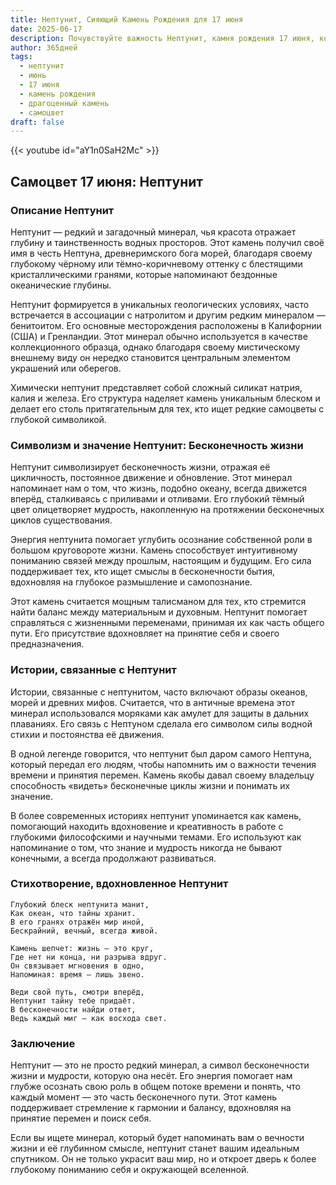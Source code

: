 ```yaml
---
title: Нептунит, Сияющий Камень Рождения для 17 июня
date: 2025-06-17
description: Почувствуйте важность Нептунит, камня рождения 17 июня, который символизирует Бесконечность жизни. Пусть его красота и значение осветят ваш день.
author: 365дней
tags:
  - нептунит
  - июнь
  - 17 июня
  - камень рождения
  - драгоценный камень
  - самоцвет
draft: false
---
```


{{< youtube id="aY1n0SaH2Mc" >}}

## Самоцвет 17 июня: Нептунит

### Описание Нептунит

Нептунит — редкий и загадочный минерал, чья красота отражает глубину и таинственность водных просторов. Этот камень получил своё имя в честь Нептуна, древнеримского бога морей, благодаря своему глубокому чёрному или тёмно-коричневому оттенку с блестящими кристаллическими гранями, которые напоминают бездонные океанические глубины.

Нептунит формируется в уникальных геологических условиях, часто встречается в ассоциации с натролитом и другим редким минералом — бенитоитом. Его основные месторождения расположены в Калифорнии (США) и Гренландии. Этот минерал обычно используется в качестве коллекционного образца, однако благодаря своему мистическому внешнему виду он нередко становится центральным элементом украшений или оберегов.

Химически нептунит представляет собой сложный силикат натрия, калия и железа. Его структура наделяет камень уникальным блеском и делает его столь притягательным для тех, кто ищет редкие самоцветы с глубокой символикой.

### Символизм и значение Нептунит: Бесконечность жизни

Нептунит символизирует бесконечность жизни, отражая её цикличность, постоянное движение и обновление. Этот минерал напоминает нам о том, что жизнь, подобно океану, всегда движется вперёд, сталкиваясь с приливами и отливами. Его глубокий тёмный цвет олицетворяет мудрость, накопленную на протяжении бесконечных циклов существования.

Энергия нептунита помогает углубить осознание собственной роли в большом круговороте жизни. Камень способствует интуитивному пониманию связей между прошлым, настоящим и будущим. Его сила поддерживает тех, кто ищет смыслы в бесконечности бытия, вдохновляя на глубокое размышление и самопознание.

Этот камень считается мощным талисманом для тех, кто стремится найти баланс между материальным и духовным. Нептунит помогает справляться с жизненными переменами, принимая их как часть общего пути. Его присутствие вдохновляет на принятие себя и своего предназначения.

### Истории, связанные с Нептунит

Истории, связанные с нептунитом, часто включают образы океанов, морей и древних мифов. Считается, что в античные времена этот минерал использовался моряками как амулет для защиты в дальних плаваниях. Его связь с Нептуном сделала его символом силы водной стихии и постоянства её движения.

В одной легенде говорится, что нептунит был даром самого Нептуна, который передал его людям, чтобы напомнить им о важности течения времени и принятия перемен. Камень якобы давал своему владельцу способность «видеть» бесконечные циклы жизни и понимать их значение.

В более современных историях нептунит упоминается как камень, помогающий находить вдохновение и креативность в работе с глубокими философскими и научными темами. Его используют как напоминание о том, что знание и мудрость никогда не бывают конечными, а всегда продолжают развиваться.

### Стихотворение, вдохновленное Нептунит

```
Глубокий блеск нептунита манит,  
Как океан, что тайны хранит.  
В его гранях отражён мир иной,  
Бескрайний, вечный, всегда живой.

Камень шепчет: жизнь — это круг,  
Где нет ни конца, ни разрыва вдруг.  
Он связывает мгновения в одно,  
Напоминая: время — лишь звено.

Веди свой путь, смотри вперёд,  
Нептунит тайну тебе придаёт.  
В бесконечности найди ответ,  
Ведь каждый миг — как восхода свет.
```

### Заключение

Нептунит — это не просто редкий минерал, а символ бесконечности жизни и мудрости, которую она несёт. Его энергия помогает нам глубже осознать свою роль в общем потоке времени и понять, что каждый момент — это часть бесконечного пути. Этот камень поддерживает стремление к гармонии и балансу, вдохновляя на принятие перемен и поиск себя.

Если вы ищете минерал, который будет напоминать вам о вечности жизни и её глубинном смысле, нептунит станет вашим идеальным спутником. Он не только украсит ваш мир, но и откроет дверь к более глубокому пониманию себя и окружающей вселенной.